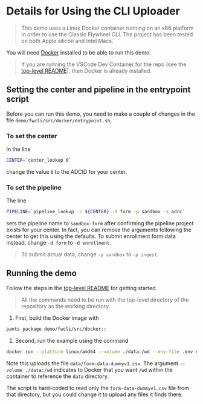 # Details for Using the CLI Uploader

> This demo uses a Linux Docker container running on an x86 platform in order to use the Classic Flywheel CLI.
> The project has been tested on both Apple silicon and Intel Macs.

You will need [Docker](https://www.docker.com) installed to be able to run this demo.

>If you are running the VSCode Dev Container for the repo (see the [top-level README](../../README.md#python-environment)), then Docker is already installed.

## Setting the center and pipeline in the entrypoint script

Before you can run this demo, you need to make a couple of changes in the file `demo/fwcli/src/docker/entrypoint.sh`.

### To set the center

In the line

```bash
CENTER=`center_lookup 0`
```

change the value `0` to the ADCID for your center.

### To set the pipeline

The line

```bash
PIPELINE=`pipeline_lookup -c ${CENTER} -d form -p sandbox -s adrc`
```

sets the pipeline name to `sandbox-form` after confirming the pipeline project exists for your center.
In fact, you can remove the arguments following the center to get this using the defaults.
To submit enrollment form data instead, change `-d form` to `-d enrollment`.

> To submit actual data, change `-p sandbox` to `-p ingest`.

## Running the demo

Follow the steps in the [top-level README](../../README.md#setting-up-demo-environment) for getting started.

> All the commands need to be run with the top-level directory of the repository as the working directory.

1. First, build the Docker image with

```bash
pants package demo/fwcli/src/docker::
```

1. Second, run the example using the command

```bash
docker run --platform linux/amd64 --volume ./data:/wd --env-file .env naccdata/cli-uploader
```

Note this uploads the file `data/form-data-dummyv1.csv`.
The argument `--volume ./data:/wd` indicates to Docker that you want `/wd` within the container to reference the `data` directory.

The script is hard-coded to read only the `form-data-dummyv1.csv` file from that directory, but you could change it to upload any files it finds there.
